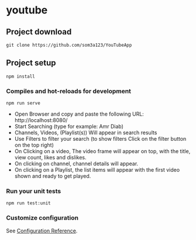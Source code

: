 # youtube

## Project download
```
git clone https://github.com/som3a123/YouTubeApp
```

## Project setup
```
npm install
```

### Compiles and hot-reloads for development
```
npm run serve
```
- Open Browser and copy and paste the following URL: http://localhost:8080/
- Start Searching (type for example: Amr Diab)
- Channels, Videos, (Playlist(s)) Will appear in search results
- Use Filters to filter your search (to show filters Click on the filter button on the top right)
- On Clicking on a video, The video frame will appear on top, with the title, view count, likes and dislikes.
- On clicking on channel, channel details will appear.
- On clicking on a Playlist, the list items will appear with the first video shown and ready to get played.

### Run your unit tests
```
npm run test:unit
```

### Customize configuration
See [Configuration Reference](https://cli.vuejs.org/config/).

